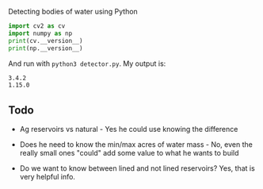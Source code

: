 Detecting bodies of water using Python

```py
import cv2 as cv
import numpy as np
print(cv.__version__)
print(np.__version__)
```

And run with `python3 detector.py`. My output is:

```sh
3.4.2
1.15.0
```

## Todo
- Ag reservoirs vs natural - Yes he could use knowing the difference

- Does he need to know the min/max acres of water mass - No, even the really small ones "could" add some value to what he wants to build

- Do we want to know between lined and not lined reservoirs? Yes, that is very helpful info.

